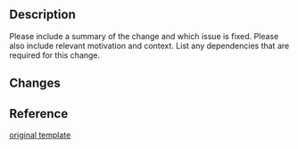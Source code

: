 ## Description

Please include a summary of the change and which issue is fixed. Please also include relevant motivation and context. List any dependencies that are required for this change.

## Changes

## Reference

[original template](
https://github.com/embeddedartistry/templates/blob/master/oss_docs/PULL_REQUEST_TEMPLATE/pull_request_template.md
)